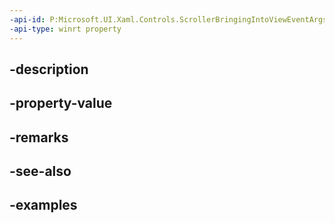 ```yaml
---
-api-id: P:Microsoft.UI.Xaml.Controls.ScrollerBringingIntoViewEventArgs.SnapPointsMode
-api-type: winrt property
---
```


## -description

## -property-value

## -remarks

## -see-also

## -examples

